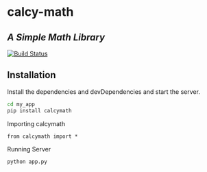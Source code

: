 # calcy-math
## _A Simple Math Library_

[![Build Status](https://travis-ci.org/joemccann/dillinger.svg?branch=master)](https://travis-ci.org/joemccann/dillinger)

## Installation

Install the dependencies and devDependencies and start the server.

```sh
cd my_app
pip install calcymath
```

Importing calcymath

```
from calcymath import *
```
Running Server
```
python app.py
```
